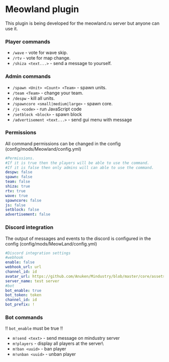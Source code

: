 # Meowland plugin

This plugin is being developed for the meowland.ru server but anyone can use it.

### Player commands

* `/wave` - vote for wave skip. 
* `/rtv` - vote for map change.
* `/shiza <text...>` - send a message to yourself. 

### Admin commands

* `/spawn <Unit> <Count> <Team>` - spawn units.
* `/team <Team>` - change your team.
* `/despw` - kill all units.
* `/spawncore <small|medium|large>` - spawn core.
* `/js <code>` - run JavaScript code
* `/setblock <block>` - spawn block 
* `/advertisement <text...>` - send gui menu with message

### Permissions

All command permissions can be changed in the config (config/mods/Meowland/config.yml)

```yml
#Permissions.
#If it is true then the players will be able to use the command.
#If it is false then only admins will can able to use the command.
despw: false
spawn: false
team: false
shiza: true
rtv: true
wave: true 
spawncore: false
js: false
setblock: false
advertisement: false
```

### Discord integration

The output of messages and events to the discord is configured in the config (config/mods/MeowLand/config.yml)
```yml
#Discord integration settings
#webhook
enable: false
webhook_url: url
channel_id: id
avatar_url: https://github.com/Anuken/Mindustry/blob/master/core/assets-raw/sprites/units/corvus.png?raw=true
server_name: test server
#bot
bot_enable: true
bot_token: token
channel_id: id
bot_prefix: !
```

### Bot commands

!! `bot_enable` must be true !!

* `m!send <text>` - send message on mindustry server
* `m!players` - display all players at the server\
* `m!ban <uuid>` - ban player
* `m!unban <uuid>` - unban player

